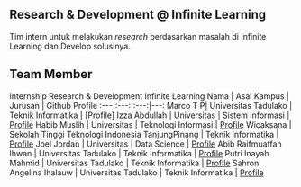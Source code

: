 ## Research & Development @ Infinite Learning
Tim intern untuk melakukan _research_ berdasarkan masalah di Infinite Learning dan Develop solusinya.



## Team Member
Internship Research & Development Infinite Learning
Nama | Asal Kampus | Jurusan | Github Profile
:---|:---:|:---:|---:
Marco T P| Universitas Tadulako | Teknik Informatika | [Profile]
Izza Abdullah | Universitas | Sistem Informasi | [Profile](https://github.com/izaa08)
Habib Muslih | Universitas | Teknologi Informasi | [Profile](https://github.com/HMuslih)
Wicaksana | Sekolah Tinggi Teknologi Indonesia TanjungPinang | Teknik Informatika | [Profile](https://github.com/imcj23)
Joel Jordan | Universitas | Data Science | [Profile](https://github.com/joeljordann)
Abib Raifmuaffah Ihwan | Universitas Tadulako | Teknik Informatika | [Profile](https://github.com/AbibRaifmuaffahIhwan)
Putri Inayah Mahmid | Universitas Tadulako | Teknik Informatika | [Profile](https://github.com/innayahptr)
Sahron Angelina Ihalauw | Universitas Tadulako | Teknik Informatika | [Profile](https://github.com/Sahronn)
